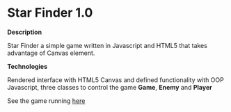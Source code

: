 # Star Finder 1.0

**Description**

Star Finder a simple game written in Javascript and HTML5 that takes advantage of Canvas element. 

**Technologies**

Rendered interface with HTML5 Canvas and defined functionality with OOP Javascript, three classes to 
control the game **Game**, **Enemy** and **Player**

See the game running [here](https://lsardinas.github.io/Udacity-StarFinder/)
